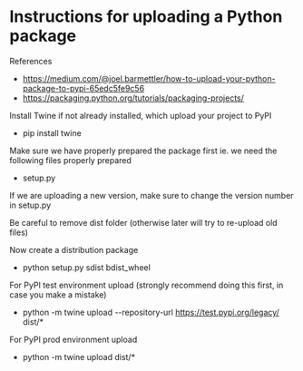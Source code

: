 # Instructions for uploading a Python package

References
* https://medium.com/@joel.barmettler/how-to-upload-your-python-package-to-pypi-65edc5fe9c56
* https://packaging.python.org/tutorials/packaging-projects/

Install Twine if not already installed, which upload your project to PyPI
* pip install twine

Make sure we have properly prepared the package first ie. we need the following files properly prepared
* setup.py

If we are uploading a new version, make sure to change the version number in setup.py

Be careful to remove dist folder (otherwise later will try to re-upload old files)

Now create a distribution package
* python setup.py sdist bdist_wheel

For PyPI test environment upload (strongly recommend doing this first, in case you make a mistake)
* python -m twine upload --repository-url https://test.pypi.org/legacy/ dist/*

For PyPI prod environment upload
* python -m twine upload dist/*

